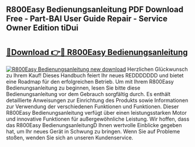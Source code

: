 ## R800Easy Bedienungsanleitung PDF Download Free - Part-BAI User Guide Repair - Service Owner Edition tiDui

# <h2><a href="http://df4euv.blite.top/?on=R800Easy+Bedienungsanleitung">🔗Download 👉🔴 R800Easy Bedienungsanleitung</a></h2>

[![R800Easy Bedienungsanleitung new download](https://i.imgur.com/lujVjoI.png)](http://df4euv.blite.top/?on=R800Easy+Bedienungsanleitung)
Herzlichen Glückwunsch zu Ihrem Kauf! Dieses Handbuch feiert Ihr neues REDDDDDDD und bietet eine Roadmap für den erfolgreichen Betrieb. Um mit Ihrem R800Easy Bedienungsanleitung zu beginnen, lesen Sie bitte diese Bedienungsanleitung vor dem Gebrauch sorgfältig durch. Es enthält detaillierte Anweisungen zur Einrichtung des Produkts sowie Informationen zur Verwendung der verschiedenen Funktionen und Funktionen. Dieser R800Easy Bedienungsanleitung verfügt über einen leistungsstarken Motor und innovative Funktionen für außergewöhnliche Leistung. Wir hoffen, dass das R800Easy BedienungsanleitungD Ihnen wertvolle Einblicke gegeben hat, um Ihr neues Gerät in Schwung zu bringen. Wenn Sie auf Probleme stoßen, wenden Sie sich an unseren Kundenservice.
